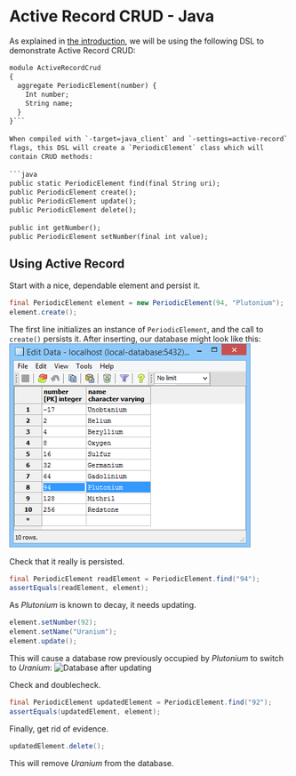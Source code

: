 Active Record CRUD - Java
=========================

As explained in [the introduction](../README.md), we will be using the following DSL to demonstrate Active Record CRUD:
```
module ActiveRecordCrud
{
  aggregate PeriodicElement(number) {
    Int number;
    String name;
  }
}```

When compiled with `-target=java_client` and `-settings=active-record` flags, this DSL will create a `PeriodicElement` class which will contain CRUD methods:

```java
public static PeriodicElement find(final String uri);
public PeriodicElement create();
public PeriodicElement update();
public PeriodicElement delete();

public int getNumber();
public PeriodicElement setNumber(final int value);
```

Using Active Record
-------------------

Start with a nice, dependable element and persist it.
```java
final PeriodicElement element = new PeriodicElement(94, "Plutonium");
element.create();
```
The first line initializes an instance of `PeriodicElement`, and the call to `create()` persists it.
After inserting, our database might look like this:
![Database after inserting](001A-Plutonium-Insert.png?raw=true "Database after inserting")


Check that it really is persisted.
```java
final PeriodicElement readElement = PeriodicElement.find("94");
assertEquals(readElement, element);
```


As *Plutonium* is known to decay, it needs updating.
```java
element.setNumber(92);
element.setName("Uranium");
element.update();
```
This will cause a database row previously occupied by *Plutonium* to switch to *Uranium*:
![Database after updating](001A-Uranium-Update.jpg?raw=true "Database after updating")


Check and doublecheck.
```java
final PeriodicElement updatedElement = PeriodicElement.find("92");
assertEquals(updatedElement, element);
```

Finally, get rid of evidence.
```java
updatedElement.delete();
```
This will remove *Uranium* from the database.
